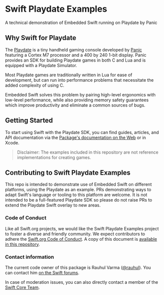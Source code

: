 # Swift Playdate Examples

A technical demonstration of Embedded Swift running on Playdate by Panic

## Why Swift for Playdate

The [Playdate](https://play.date) is a tiny handheld gaming console developed by [Panic](https://panic.com) featuring a Cortex M7 processor and a 400 by 240 1-bit display. Panic provides an SDK for building Playdate games in both C and Lua and is equipped with a Playdate Simulator. 

Most Playdate games are traditionally written in Lua for ease of development, but can run into performance problems that necessitate the added complexity of using C.

Embedded Swift solves this problem by pairing high-level ergonomics with low-level performance, while also providing memory safety guarantees which improve productivity and eliminate a common sources of bugs. 

## Getting Started

To start using Swift with the Playdate SDK, you can find guides, articles, and API documentation via the [Package's documentation on the Web][docs] or in Xcode.

> Disclaimer: The examples included in this repository are not reference implementations for creating games.

[docs]: https://github.com/apple/swift-playdate-examples/wiki

## Contributing to Swift Playdate Examples

This repo is intended to demonstrate use of Embedded Swift on different platforms, using the Playdate as an example. PRs demonstrating ways to adapt Swift's language or tooling to this platform are welcome. It is not intended to be a full-featured Playdate SDK so please do not raise PRs to extend the Playdate Swift overlay to new areas.

### Code of Conduct

Like all Swift.org projects, we would like the Swift Playdate Examples project to foster a diverse and friendly community. We expect contributors to adhere the [Swift.org Code of Conduct](https://swift.org/code-of-conduct/). A copy of this document is [available in this repository][coc].

[coc]: CODE_OF_CONDUCT.md

### Contact information

The current code owner of this package is Rauhul Varma ([@rauhul](https://github.com/rauhul)). You can contact him [on the Swift forums](https://orums.swift.org/u/rauhul/summary).

In case of moderation issues, you can also directly contact a member of the [Swift Core Team](https://swift.org/community/#community-structure).

